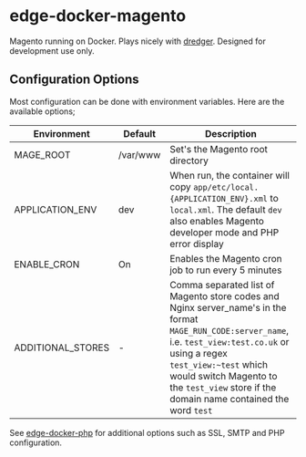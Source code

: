 # edge-docker-magento
Magento running on Docker. Plays nicely with [dredger](https://github.com/outeredge/dredger). Designed for development use only.

## Configuration Options
Most configuration can be done with environment variables. Here are the available options;

| Environment       | Default | Description |
| -------------     | ------- | --- |
| MAGE_ROOT         | /var/www | Set's the Magento root directory |
| APPLICATION_ENV   | dev     | When run, the container will copy `app/etc/local.{APPLICATION_ENV}.xml` to `local.xml`. The default `dev` also enables Magento developer mode and PHP error display |
| ENABLE_CRON       | On      | Enables the Magento cron job to run every 5 minutes |
| ADDITIONAL_STORES | -       | Comma separated list of Magento store codes and Nginx server_name's in the format `MAGE_RUN_CODE:server_name`, i.e. `test_view:test.co.uk` or using a regex `test_view:~test` which would switch Magento to the `test_view` store if the domain name contained the word `test` |

See [edge-docker-php](https://github.com/outeredge/edge-docker-php) for additional options such as SSL, SMTP and PHP  configuration.
